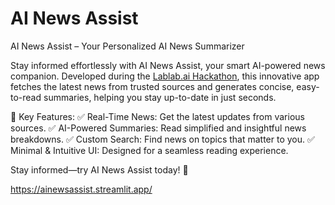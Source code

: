 # AI News Assist
AI News Assist – Your Personalized AI News Summarizer

Stay informed effortlessly with AI News Assist, your smart AI-powered news companion. Developed during the [Lablab.ai Hackathon](https://lablab.ai/event/fall-in-love-with-deepseek), this innovative app fetches the latest news from trusted sources and generates concise, easy-to-read summaries, helping you stay up-to-date in just seconds.

🌟 Key Features:
✅ Real-Time News: Get the latest updates from various sources.
✅ AI-Powered Summaries: Read simplified and insightful news breakdowns.
✅ Custom Search: Find news on topics that matter to you.
✅ Minimal & Intuitive UI: Designed for a seamless reading experience.

Stay informed—try AI News Assist today! 🚀

https://ainewsassist.streamlit.app/